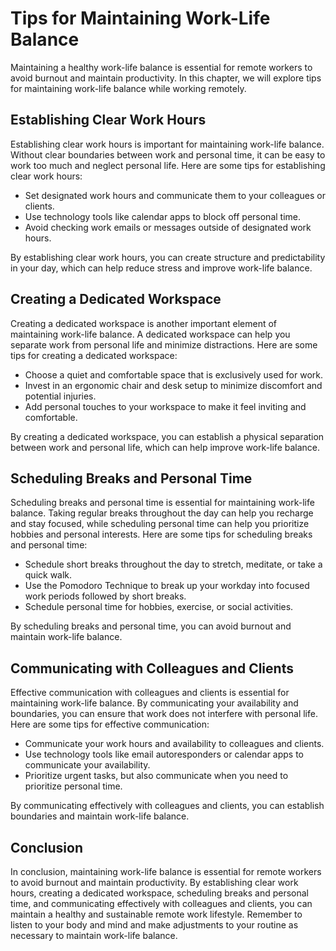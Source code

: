 # Tips for Maintaining Work-Life Balance

Maintaining a healthy work-life balance is essential for remote workers to avoid burnout and maintain productivity. In this chapter, we will explore tips for maintaining work-life balance while working remotely.

Establishing Clear Work Hours
-----------------------------

Establishing clear work hours is important for maintaining work-life balance. Without clear boundaries between work and personal time, it can be easy to work too much and neglect personal life. Here are some tips for establishing clear work hours:

* Set designated work hours and communicate them to your colleagues or clients.
* Use technology tools like calendar apps to block off personal time.
* Avoid checking work emails or messages outside of designated work hours.

By establishing clear work hours, you can create structure and predictability in your day, which can help reduce stress and improve work-life balance.

Creating a Dedicated Workspace
------------------------------

Creating a dedicated workspace is another important element of maintaining work-life balance. A dedicated workspace can help you separate work from personal life and minimize distractions. Here are some tips for creating a dedicated workspace:

* Choose a quiet and comfortable space that is exclusively used for work.
* Invest in an ergonomic chair and desk setup to minimize discomfort and potential injuries.
* Add personal touches to your workspace to make it feel inviting and comfortable.

By creating a dedicated workspace, you can establish a physical separation between work and personal life, which can help improve work-life balance.

Scheduling Breaks and Personal Time
-----------------------------------

Scheduling breaks and personal time is essential for maintaining work-life balance. Taking regular breaks throughout the day can help you recharge and stay focused, while scheduling personal time can help you prioritize hobbies and personal interests. Here are some tips for scheduling breaks and personal time:

* Schedule short breaks throughout the day to stretch, meditate, or take a quick walk.
* Use the Pomodoro Technique to break up your workday into focused work periods followed by short breaks.
* Schedule personal time for hobbies, exercise, or social activities.

By scheduling breaks and personal time, you can avoid burnout and maintain work-life balance.

Communicating with Colleagues and Clients
-----------------------------------------

Effective communication with colleagues and clients is essential for maintaining work-life balance. By communicating your availability and boundaries, you can ensure that work does not interfere with personal life. Here are some tips for effective communication:

* Communicate your work hours and availability to colleagues and clients.
* Use technology tools like email autoresponders or calendar apps to communicate your availability.
* Prioritize urgent tasks, but also communicate when you need to prioritize personal time.

By communicating effectively with colleagues and clients, you can establish boundaries and maintain work-life balance.

Conclusion
----------

In conclusion, maintaining work-life balance is essential for remote workers to avoid burnout and maintain productivity. By establishing clear work hours, creating a dedicated workspace, scheduling breaks and personal time, and communicating effectively with colleagues and clients, you can maintain a healthy and sustainable remote work lifestyle. Remember to listen to your body and mind and make adjustments to your routine as necessary to maintain work-life balance.
